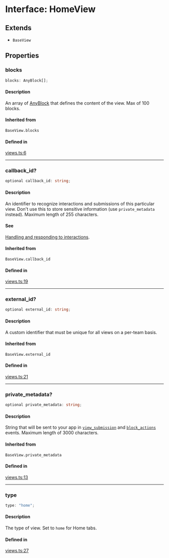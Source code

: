 # Interface: HomeView

## Extends

- `BaseView`

## Properties

### blocks

```ts
blocks: AnyBlock[];
```

#### Description

An array of [AnyBlock](../type-aliases/AnyBlock.md) that defines the content of the view. Max of 100 blocks.

#### Inherited from

`BaseView.blocks`

#### Defined in

[views.ts:6](https://github.com/slackapi/node-slack-sdk/blob/c15385ef93ccdde9702f52f7d1f445999203d794/packages/types/src/views.ts#L6)

***

### callback\_id?

```ts
optional callback_id: string;
```

#### Description

An identifier to recognize interactions and submissions of this particular view. Don't use this to
store sensitive information (use `private_metadata` instead). Maximum length of 255 characters.

#### See

[Handling and responding to interactions](https://api.slack.com/surfaces/modals#interactions).

#### Inherited from

`BaseView.callback_id`

#### Defined in

[views.ts:19](https://github.com/slackapi/node-slack-sdk/blob/c15385ef93ccdde9702f52f7d1f445999203d794/packages/types/src/views.ts#L19)

***

### external\_id?

```ts
optional external_id: string;
```

#### Description

A custom identifier that must be unique for all views on a per-team basis.

#### Inherited from

`BaseView.external_id`

#### Defined in

[views.ts:21](https://github.com/slackapi/node-slack-sdk/blob/c15385ef93ccdde9702f52f7d1f445999203d794/packages/types/src/views.ts#L21)

***

### private\_metadata?

```ts
optional private_metadata: string;
```

#### Description

String that will be sent to your app in
[`view_submission`](https://api.slack.com/reference/interaction-payloads/views#view_submission) and
[`block_actions`](https://api.slack.com/reference/interaction-payloads/block-actions) events.
Maximum length of 3000 characters.

#### Inherited from

`BaseView.private_metadata`

#### Defined in

[views.ts:13](https://github.com/slackapi/node-slack-sdk/blob/c15385ef93ccdde9702f52f7d1f445999203d794/packages/types/src/views.ts#L13)

***

### type

```ts
type: "home";
```

#### Description

The type of view. Set to `home` for Home tabs.

#### Defined in

[views.ts:27](https://github.com/slackapi/node-slack-sdk/blob/c15385ef93ccdde9702f52f7d1f445999203d794/packages/types/src/views.ts#L27)
